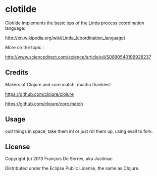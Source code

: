 # clotilde

Clotilde implements the basic ops of the Linda process coordination language:

http://en.wikipedia.org/wiki/Linda_(coordination_language)

More on the topic :

http://www.sciencedirect.com/science/article/pii/S0890540199928237

## Credits

Makers of Clojure and core.match, mucho thankies!

https://github.com/clojure/clojure

https://github.com/clojure/core.match

## Usage

out! things in space, take them in! or just rd! them up, using eval! to fork.

## License

Copyright (c) 2013 François De Serres, aka Justiniac

Distributed under the Eclipse Public License, the same as Clojure.
